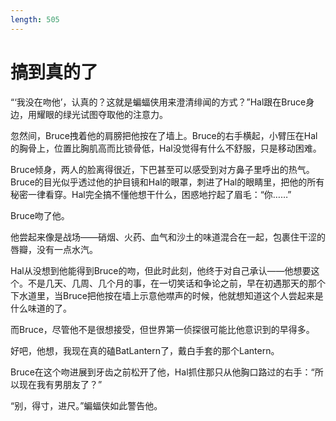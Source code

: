 ```yaml
---
length: 505
---
```


# 搞到真的了

“‘我没在吻他’，认真的？这就是蝙蝠侠用来澄清绯闻的方式？”Hal跟在Bruce身边，用耀眼的绿光试图夺取他的注意力。

忽然间，Bruce拽着他的肩膀把他按在了墙上。Bruce的右手横起，小臂压在Hal的胸骨上，位置比胸肌高而比锁骨低，Hal没觉得有什么不舒服，只是移动困难。

Bruce倾身，两人的脸离得很近，下巴甚至可以感受到对方鼻子里呼出的热气。Bruce的目光似乎透过他的护目镜和Hal的眼罩，刺进了Hal的眼睛里，把他的所有秘密一律看穿。Hal完全搞不懂他想干什么，困惑地拧起了眉毛：“你……”

Bruce吻了他。

他尝起来像是战场——硝烟、火药、血气和沙土的味道混合在一起，包裹住干涩的唇瓣，没有一点水汽。

Hal从没想到他能得到Bruce的吻，但此时此刻，他终于对自己承认——他想要这个。不是几天、几周、几个月的事，在一切笑话和争论之前，早在初遇那天的那个下水道里，当Bruce把他按在墙上示意他噤声的时候，他就想知道这个人尝起来是什么味道的了。

而Bruce，尽管他不是很想接受，但世界第一侦探很可能比他意识到的早得多。

好吧，他想，我现在真的磕BatLantern了，戴白手套的那个Lantern。

Bruce在这个吻进展到牙齿之前松开了他，Hal抓住那只从他胸口路过的右手：“所以现在我有男朋友了？”

“别，得寸，进尺。”蝙蝠侠如此警告他。
